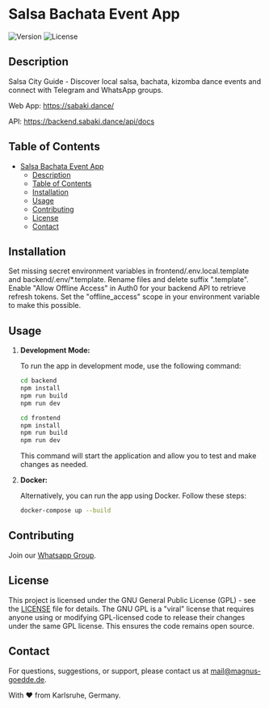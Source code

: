 # Salsa Bachata Event App

![Version](https://img.shields.io/badge/version-v1.0-blue.svg)
![License](https://img.shields.io/badge/license-GPL-blue.svg)

## Description

Salsa City Guide - Discover local salsa, bachata, kizomba dance events and connect with Telegram and WhatsApp groups.

Web App: https://sabaki.dance/

API: https://backend.sabaki.dance/api/docs

## Table of Contents

- [Salsa Bachata Event App](#salsa-bachata-event-app)
  - [Description](#description)
  - [Table of Contents](#table-of-contents)
  - [Installation](#installation)
  - [Usage](#usage)
  - [Contributing](#contributing)
  - [License](#license)
  - [Contact](#contact)

## Installation

Set missing secret environment variables in frontend/.env.local.template and backend/.env/*.template. Rename files and delete suffix ".template".
Enable "Allow Offline Access" in Auth0 for your backend API to retrieve refresh tokens. Set the "offline_access" scope in your environment variable to make this possible.

## Usage

1. **Development Mode:**

   To run the app in development mode, use the following command:

   ```bash
   cd backend
   npm install
   npm run build
   npm run dev
   ```

   ```bash
   cd frontend
   npm install
   npm run build
   npm run dev
   ```

   This command will start the application and allow you to test and make changes as needed.

2. **Docker:**

   Alternatively, you can run the app using Docker. Follow these steps:

   ```bash
   docker-compose up --build
   ```

## Contributing

Join our [Whatsapp Group](https://chat.whatsapp.com/Gi4MKwu2YbpDu7qUjROg2L). 

## License

This project is licensed under the GNU General Public License (GPL) - see the [LICENSE](https://www.gnu.org/licenses/gpl-3.0.en.html) file for details. The GNU GPL is a "viral" license that requires anyone using or modifying GPL-licensed code to release their changes under the same GPL license. This ensures the code remains open source.

## Contact

For questions, suggestions, or support, please contact us at mail@magnus-goedde.de.

With ❤️ from Karlsruhe, Germany.